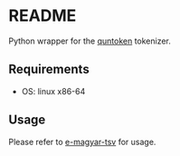 # README

Python wrapper for the [quntoken](https://github.com/dlt-rilmta/quntoken)
tokenizer.

## Requirements

* OS: linux x86-64

## Usage

Please refer to [e-magyar-tsv](https://github.com/dlt-rilmta/e-magyar-tsv) for
usage.
